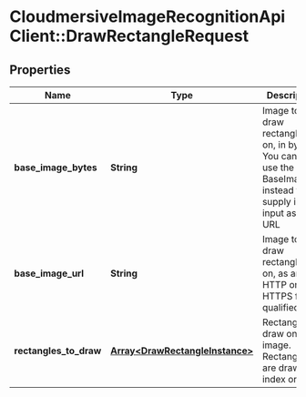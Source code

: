 # CloudmersiveImageRecognitionApiClient::DrawRectangleRequest

## Properties
Name | Type | Description | Notes
------------ | ------------- | ------------- | -------------
**base_image_bytes** | **String** | Image to draw rectangles on, in bytes.  You can also use the BaseImageUrl instead to supply image input as a URL | [optional] 
**base_image_url** | **String** | Image to draw rectangles on, as an HTTP or HTTPS fully-qualified URL | [optional] 
**rectangles_to_draw** | [**Array&lt;DrawRectangleInstance&gt;**](DrawRectangleInstance.md) | Rectangles to draw on the image.  Rectangles are drawn in index order. | [optional] 


